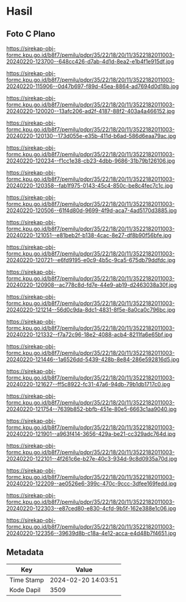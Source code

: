 # Hasil

## Foto C Plano

https://sirekap-obj-formc.kpu.go.id/b8f7/pemilu/pdpr/35/22/18/20/11/3522182011003-20240220-123700--648cc426-d7ab-4d1d-8ea2-e1b4f1e915df.jpg

https://sirekap-obj-formc.kpu.go.id/b8f7/pemilu/pdpr/35/22/18/20/11/3522182011003-20240220-115906--0d47b697-f89d-45ea-8864-ad7694d0d18b.jpg

https://sirekap-obj-formc.kpu.go.id/b8f7/pemilu/pdpr/35/22/18/20/11/3522182011003-20240220-120020--13afc206-ad2f-4187-88f2-403a4a466152.jpg

https://sirekap-obj-formc.kpu.go.id/b8f7/pemilu/pdpr/35/22/18/20/11/3522182011003-20240220-120130--173d055e-e35b-411d-b6ad-586d6eaa79ac.jpg

https://sirekap-obj-formc.kpu.go.id/b8f7/pemilu/pdpr/35/22/18/20/11/3522182011003-20240220-120234--f1cc1e38-cb23-4dbb-9686-31b79b126106.jpg

https://sirekap-obj-formc.kpu.go.id/b8f7/pemilu/pdpr/35/22/18/20/11/3522182011003-20240220-120358--fab1f975-0143-45c4-850c-be8c4fec7c1c.jpg

https://sirekap-obj-formc.kpu.go.id/b8f7/pemilu/pdpr/35/22/18/20/11/3522182011003-20240220-120506--61f4d80d-9699-4f9d-aca7-4ad5170d3885.jpg

https://sirekap-obj-formc.kpu.go.id/b8f7/pemilu/pdpr/35/22/18/20/11/3522182011003-20240220-121051--e81beb2f-b138-4cac-8e27-df8b90f56bfe.jpg

https://sirekap-obj-formc.kpu.go.id/b8f7/pemilu/pdpr/35/22/18/20/11/3522182011003-20240220-120721--e6fd9195-e0c9-4b5c-9ca5-675db79ddfdc.jpg

https://sirekap-obj-formc.kpu.go.id/b8f7/pemilu/pdpr/35/22/18/20/11/3522182011003-20240220-120908--ac778c8d-fd7e-44e9-ab19-d2463038a30f.jpg

https://sirekap-obj-formc.kpu.go.id/b8f7/pemilu/pdpr/35/22/18/20/11/3522182011003-20240220-121214--56d0c9da-8dc1-4831-8f5e-8a0ca0c796bc.jpg

https://sirekap-obj-formc.kpu.go.id/b8f7/pemilu/pdpr/35/22/18/20/11/3522182011003-20240220-121332--f7a72c96-18e2-4088-acb4-8211fa6e65bf.jpg

https://sirekap-obj-formc.kpu.go.id/b8f7/pemilu/pdpr/35/22/18/20/11/3522182011003-20240220-121446--1a6526dd-5439-428b-8e84-286e592816d5.jpg

https://sirekap-obj-formc.kpu.go.id/b8f7/pemilu/pdpr/35/22/18/20/11/3522182011003-20240220-121627--ff5c8922-fc31-47a6-94db-79b1db1717c0.jpg

https://sirekap-obj-formc.kpu.go.id/b8f7/pemilu/pdpr/35/22/18/20/11/3522182011003-20240220-121754--7639b852-bbfb-451e-80e5-6663c1aa9040.jpg

https://sirekap-obj-formc.kpu.go.id/b8f7/pemilu/pdpr/35/22/18/20/11/3522182011003-20240220-121901--a963f414-3656-429a-be21-cc329adc764d.jpg

https://sirekap-obj-formc.kpu.go.id/b8f7/pemilu/pdpr/35/22/18/20/11/3522182011003-20240220-122101--4f261c6e-b27e-40c3-934d-9c8d0935a70d.jpg

https://sirekap-obj-formc.kpu.go.id/b8f7/pemilu/pdpr/35/22/18/20/11/3522182011003-20240220-122209--ae0526e6-399c-470c-9ccc-3dfee169fedd.jpg

https://sirekap-obj-formc.kpu.go.id/b8f7/pemilu/pdpr/35/22/18/20/11/3522182011003-20240220-122303--e87ced80-e830-4cfd-9b5f-162e388e1c06.jpg

https://sirekap-obj-formc.kpu.go.id/b8f7/pemilu/pdpr/35/22/18/20/11/3522182011003-20240220-122356--39639d8b-c18a-4e12-acca-e4d48b7f4651.jpg


## Metadata

| Key        | Value               |
| ---------- | ------------------- |
| Time Stamp | 2024-02-20 14:03:51 |
| Kode Dapil | 3509                |



